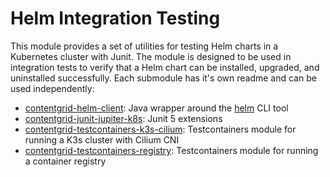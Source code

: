 # Helm Integration Testing

This module provides a set of utilities for testing Helm charts in a Kubernetes cluster with Junit.
The module is designed to be used in integration tests to verify that a Helm chart can be installed, upgraded, and uninstalled successfully.
Each submodule has it's own readme and can be used independently:
- [contentgrid-helm-client](contentgrid-helm-client/README.md): Java wrapper around the [helm](https://helm.sh/) CLI tool
- [contentgrid-junit-jupiter-k8s](contentgrid-junit-jupiter-k8s/README.md): Junit 5 extensions
- [contentgrid-testcontainers-k3s-cilium](contentgrid-testcontainers-k3s-cilium/README.md): Testcontainers module for running a K3s cluster with Cilium CNI
- [contentgrid-testcontainers-registry](contentgrid-testcontainers-registry/README.md): Testcontainers module for running a container registry